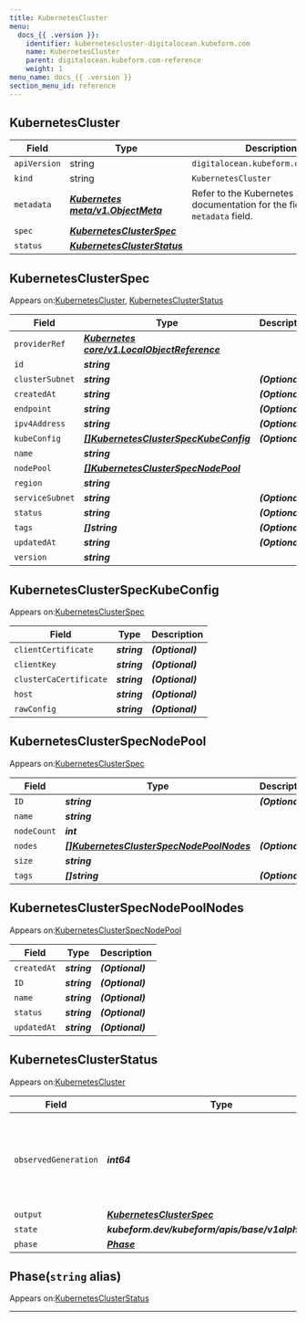 ```yaml
---
title: KubernetesCluster
menu:
  docs_{{ .version }}:
    identifier: kubernetescluster-digitalocean.kubeform.com
    name: KubernetesCluster
    parent: digitalocean.kubeform.com-reference
    weight: 1
menu_name: docs_{{ .version }}
section_menu_id: reference
---
```


## KubernetesCluster
| Field | Type | Description |
| ------ | ----- | ----------- |
| `apiVersion` | string | `digitalocean.kubeform.com/v1alpha1` |
|    `kind` | string | `KubernetesCluster` |
| `metadata` | ***[Kubernetes meta/v1.ObjectMeta](https://kubernetes.io/docs/reference/generated/kubernetes-api/v1.13/#objectmeta-v1-meta)***|Refer to the Kubernetes API documentation for the fields of the `metadata` field.|
| `spec` | ***[KubernetesClusterSpec](#kubernetesclusterspec)***||
| `status` | ***[KubernetesClusterStatus](#kubernetesclusterstatus)***||
## KubernetesClusterSpec

Appears on:[KubernetesCluster](#kubernetescluster), [KubernetesClusterStatus](#kubernetesclusterstatus)

| Field | Type | Description |
| ------ | ----- | ----------- |
| `providerRef` | ***[Kubernetes core/v1.LocalObjectReference](https://kubernetes.io/docs/reference/generated/kubernetes-api/v1.13/#localobjectreference-v1-core)***||
| `id` | ***string***||
| `clusterSubnet` | ***string***| ***(Optional)*** |
| `createdAt` | ***string***| ***(Optional)*** |
| `endpoint` | ***string***| ***(Optional)*** |
| `ipv4Address` | ***string***| ***(Optional)*** |
| `kubeConfig` | ***[[]KubernetesClusterSpecKubeConfig](#kubernetesclusterspeckubeconfig)***| ***(Optional)*** |
| `name` | ***string***||
| `nodePool` | ***[[]KubernetesClusterSpecNodePool](#kubernetesclusterspecnodepool)***||
| `region` | ***string***||
| `serviceSubnet` | ***string***| ***(Optional)*** |
| `status` | ***string***| ***(Optional)*** |
| `tags` | ***[]string***| ***(Optional)*** |
| `updatedAt` | ***string***| ***(Optional)*** |
| `version` | ***string***||
## KubernetesClusterSpecKubeConfig

Appears on:[KubernetesClusterSpec](#kubernetesclusterspec)

| Field | Type | Description |
| ------ | ----- | ----------- |
| `clientCertificate` | ***string***| ***(Optional)*** |
| `clientKey` | ***string***| ***(Optional)*** |
| `clusterCaCertificate` | ***string***| ***(Optional)*** |
| `host` | ***string***| ***(Optional)*** |
| `rawConfig` | ***string***| ***(Optional)*** |
## KubernetesClusterSpecNodePool

Appears on:[KubernetesClusterSpec](#kubernetesclusterspec)

| Field | Type | Description |
| ------ | ----- | ----------- |
| `ID` | ***string***| ***(Optional)*** |
| `name` | ***string***||
| `nodeCount` | ***int***||
| `nodes` | ***[[]KubernetesClusterSpecNodePoolNodes](#kubernetesclusterspecnodepoolnodes)***| ***(Optional)*** |
| `size` | ***string***||
| `tags` | ***[]string***| ***(Optional)*** |
## KubernetesClusterSpecNodePoolNodes

Appears on:[KubernetesClusterSpecNodePool](#kubernetesclusterspecnodepool)

| Field | Type | Description |
| ------ | ----- | ----------- |
| `createdAt` | ***string***| ***(Optional)*** |
| `ID` | ***string***| ***(Optional)*** |
| `name` | ***string***| ***(Optional)*** |
| `status` | ***string***| ***(Optional)*** |
| `updatedAt` | ***string***| ***(Optional)*** |
## KubernetesClusterStatus

Appears on:[KubernetesCluster](#kubernetescluster)

| Field | Type | Description |
| ------ | ----- | ----------- |
| `observedGeneration` | ***int64***| ***(Optional)*** Resource generation, which is updated on mutation by the API Server.|
| `output` | ***[KubernetesClusterSpec](#kubernetesclusterspec)***| ***(Optional)*** |
| `state` | ***kubeform.dev/kubeform/apis/base/v1alpha1.State***| ***(Optional)*** |
| `phase` | ***[Phase](#phase)***| ***(Optional)*** |
## Phase(`string` alias)

Appears on:[KubernetesClusterStatus](#kubernetesclusterstatus)

---
